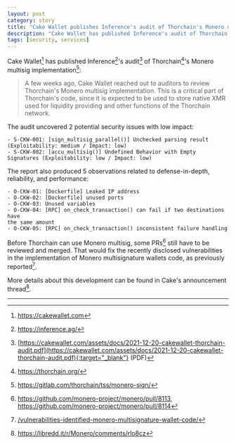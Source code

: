 ```yaml
---
layout: post
category: story
title: "Cake Wallet publishes Inference's audit of Thorchain's Monero multisig implementation"
description: "Cake Wallet has published Inference's audit of Thorchain's Monero multisig implementation."
tags: [security, services]
---
```


Cake Wallet[^1] has published Inference[^2]'s audit[^3] of Thorchain[^4]'s Monero multisig implementation[^5]:

> A few weeks ago, Cake Wallet reached out to auditors to review Thorchain's Monero multisig implementation. This is a critical part of Thorchain's code, since it is expected to be used to store native XMR used for liquidity providing and other functions of the Thorchain network.

The audit uncovered 2 potential security issues with low impact:

```
- S-CKW-001: [sign_multisig_parallel()] Unchecked parsing result (Exploitability: medium / Impact: low)
- S-CKW-002: [accu_multisig()] Undefined Behavior with Empty Signatures (Exploitability: low / Impact: low)
```

The report also produced 5 observations related to defense-in-depth, reliability, and performance:

```
- O-CKW-01: [Dockerfile] Leaked IP address
- O-CKW-02: [Dockerfile] unused ports
- O-CKW-03: Unused variables
- O-CKW-04: [RPC] on_check_transaction() can fail if two destinations have
the same amount
- O-CKW-05: [RPC] on_check_transaction() inconsistent failure handling
```

Before Thorchain can use Monero multisig, some PRs[^6] still have to be reviewed and merged. That would fix the recently disclosed vulnerabilities in the implementation of Monero multisignature wallets code, as previously reported[^7]. 

More details about this development can be found in Cake's announcement thread[^8].

---

[^1]: https://cakewallet.com
[^2]: https://inference.ag/
[^3]: [https://cakewallet.com/assets/docs/2021-12-20-cakewallet-thorchain-audit.pdf](https://cakewallet.com/assets/docs/2021-12-20-cakewallet-thorchain-audit.pdf){:target="_blank"} (PDF)
[^4]: https://thorchain.org/
[^5]: https://gitlab.com/thorchain/tss/monero-sign/
[^6]: https://github.com/monero-project/monero/pull/8113, https://github.com/monero-project/monero/pull/8114
[^7]: [/vulnerabilities-identified-monero-multisignature-wallet-code/](/vulnerabilities-identified-monero-multisignature-wallet-code/)
[^8]: https://libredd.it/r/Monero/comments/rlo8cz
